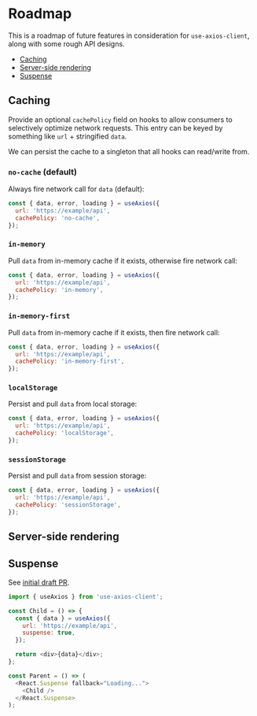 # Roadmap

This is a roadmap of future features in consideration for `use-axios-client`, along with some rough API designs.

- [Caching](#caching)
- [Server-side rendering](#server-side-rendering)
- [Suspense](#suspense)

## Caching

Provide an optional `cachePolicy` field on hooks to allow consumers to selectively optimize network requests. This entry can be keyed by something like `url` + stringified `data`.

We can persist the cache to a singleton that all hooks can read/write from.

### `no-cache` (default)

Always fire network call for `data` (default):

```js
const { data, error, loading } = useAxios({
  url: 'https://example/api',
  cachePolicy: 'no-cache',
});
```

### `in-memory`

Pull `data` from in-memory cache if it exists, otherwise fire network call:

```js
const { data, error, loading } = useAxios({
  url: 'https://example/api',
  cachePolicy: 'in-memory',
});
```

### `in-memory-first`

Pull `data` from in-memory cache if it exists, then fire network call:

```js
const { data, error, loading } = useAxios({
  url: 'https://example/api',
  cachePolicy: 'in-memory-first',
});
```

### `localStorage`

Persist and pull `data` from local storage:

```js
const { data, error, loading } = useAxios({
  url: 'https://example/api',
  cachePolicy: 'localStorage',
});
```

### `sessionStorage`

Persist and pull `data` from session storage:

```js
const { data, error, loading } = useAxios({
  url: 'https://example/api',
  cachePolicy: 'sessionStorage',
});
```

## Server-side rendering

## Suspense

See [initial draft PR](https://github.com/angelle-sw/use-axios-client/pull/17).

```js
import { useAxios } from 'use-axios-client';

const Child = () => {
  const { data } = useAxios({
    url: 'https://example/api',
    suspense: true,
  });

  return <div>{data}</div>;
};

const Parent = () => (
  <React.Suspense fallback="Loading...">
    <Child />
  </React.Suspense>
);
```
